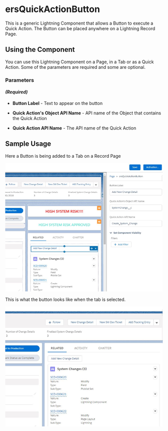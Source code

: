 # ersQuickActionButton

This is a generic Lightning Component that allows a Button to execute a Quick Action.  The Button can be placed anywhere on a Lightning Record Page.

## Using the Component

You can use this Lightning Component on a Page, in a Tab or as a Quick Action.  Some of the parameters are required and some are optional.

### Parameters

#### _(Required)_

- **Button Label** - Text to appear on the button

- **Quick Action's Object API Name** - API name of the Object that contains the Quick Action

- **Quick Action API Name** - The API name of the Quick Action

## Sample Usage

Here a Button is being added to a Tab on a Record Page

![Setup Page](PageSetup.JPG?raw=true)


This is what the button looks like when the tab is selected.

![Button](PageLayout.JPG?raw=true)

